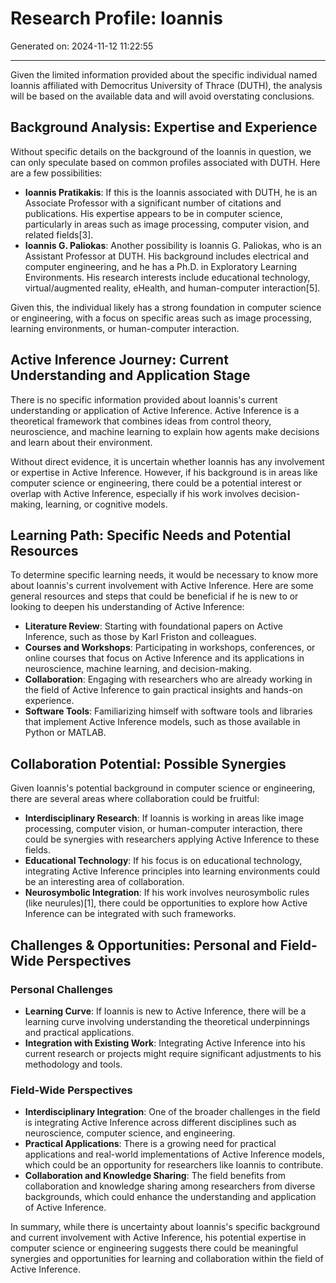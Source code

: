 # Research Profile: Ioannis

Generated on: 2024-11-12 11:22:55

---

Given the limited information provided about the specific individual named Ioannis affiliated with Democritus University of Thrace (DUTH), the analysis will be based on the available data and will avoid overstating conclusions.

## Background Analysis: Expertise and Experience

Without specific details on the background of the Ioannis in question, we can only speculate based on common profiles associated with DUTH. Here are a few possibilities:

- **Ioannis Pratikakis**: If this is the Ioannis associated with DUTH, he is an Associate Professor with a significant number of citations and publications. His expertise appears to be in computer science, particularly in areas such as image processing, computer vision, and related fields[3].
- **Ioannis G. Paliokas**: Another possibility is Ioannis G. Paliokas, who is an Assistant Professor at DUTH. His background includes electrical and computer engineering, and he has a Ph.D. in Exploratory Learning Environments. His research interests include educational technology, virtual/augmented reality, eHealth, and human-computer interaction[5].

Given this, the individual likely has a strong foundation in computer science or engineering, with a focus on specific areas such as image processing, learning environments, or human-computer interaction.

## Active Inference Journey: Current Understanding and Application Stage

There is no specific information provided about Ioannis's current understanding or application of Active Inference. Active Inference is a theoretical framework that combines ideas from control theory, neuroscience, and machine learning to explain how agents make decisions and learn about their environment.

Without direct evidence, it is uncertain whether Ioannis has any involvement or expertise in Active Inference. However, if his background is in areas like computer science or engineering, there could be a potential interest or overlap with Active Inference, especially if his work involves decision-making, learning, or cognitive models.

## Learning Path: Specific Needs and Potential Resources

To determine specific learning needs, it would be necessary to know more about Ioannis's current involvement with Active Inference. Here are some general resources and steps that could be beneficial if he is new to or looking to deepen his understanding of Active Inference:

- **Literature Review**: Starting with foundational papers on Active Inference, such as those by Karl Friston and colleagues.
- **Courses and Workshops**: Participating in workshops, conferences, or online courses that focus on Active Inference and its applications in neuroscience, machine learning, and decision-making.
- **Collaboration**: Engaging with researchers who are already working in the field of Active Inference to gain practical insights and hands-on experience.
- **Software Tools**: Familiarizing himself with software tools and libraries that implement Active Inference models, such as those available in Python or MATLAB.

## Collaboration Potential: Possible Synergies

Given Ioannis's potential background in computer science or engineering, there are several areas where collaboration could be fruitful:

- **Interdisciplinary Research**: If Ioannis is working in areas like image processing, computer vision, or human-computer interaction, there could be synergies with researchers applying Active Inference to these fields.
- **Educational Technology**: If his focus is on educational technology, integrating Active Inference principles into learning environments could be an interesting area of collaboration.
- **Neurosymbolic Integration**: If his work involves neurosymbolic rules (like neurules)[1], there could be opportunities to explore how Active Inference can be integrated with such frameworks.

## Challenges & Opportunities: Personal and Field-Wide Perspectives

### Personal Challenges

- **Learning Curve**: If Ioannis is new to Active Inference, there will be a learning curve involving understanding the theoretical underpinnings and practical applications.
- **Integration with Existing Work**: Integrating Active Inference into his current research or projects might require significant adjustments to his methodology and tools.

### Field-Wide Perspectives

- **Interdisciplinary Integration**: One of the broader challenges in the field is integrating Active Inference across different disciplines such as neuroscience, computer science, and engineering.
- **Practical Applications**: There is a growing need for practical applications and real-world implementations of Active Inference models, which could be an opportunity for researchers like Ioannis to contribute.
- **Collaboration and Knowledge Sharing**: The field benefits from collaboration and knowledge sharing among researchers from diverse backgrounds, which could enhance the understanding and application of Active Inference.

In summary, while there is uncertainty about Ioannis's specific background and current involvement with Active Inference, his potential expertise in computer science or engineering suggests there could be meaningful synergies and opportunities for learning and collaboration within the field of Active Inference.